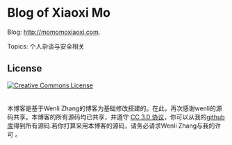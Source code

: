 # Blog of Xiaoxi Mo

Blog: http://momomoxiaoxi.com.

Topics: 个人杂谈与安全相关


## License

<a rel="license" href="http://creativecommons.org/licenses/by-nc/3.0/">
    <img alt="Creative Commons License" style="border-width:0" src="http://i.creativecommons.org/l/by-nc/3.0/88x31.png" />
</a>
<div><span xmlns:dct="http://purl.org/dc/terms/" href="http://purl.org/dc/dcmitype/Text" property="dct:title" rel="dct:type"><br><br>本博客是基于Wenli Zhang的博客为基础修改搭建的。在此，再次感谢wenli的源码共享。本博客的所有源码均已共享，并遵守
<a href="http://creativecommons.org/licenses/by-nc/3.0/" target="_blank">CC 3.0 协议</a>，你可以从我的<a href="https://github.com/momomoxiaoxi/momomoxiaoxi.github.io" target="_blank">github库</a>得到所有源码.若你打算采用本博客的源码，请务必请求Wenli Zhang与我的许可 。</div>

